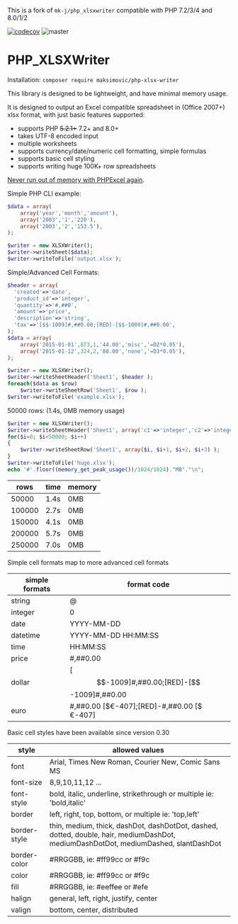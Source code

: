 This is a fork of `mk-j/php_xlsxwriter` compatible with PHP 7.2/3/4 and 8.0/1/2

[![codecov](https://codecov.io/github/maksimovic/PHP_XLSXWriter/graph/badge.svg?token=XKhvjEUAZQ)](https://codecov.io/github/maksimovic/PHP_XLSXWriter)
![master](https://github.com/maksimovic/PHP_XLSXWriter/actions/workflows/ci.yml/badge.svg?branch=master)

PHP_XLSXWriter
==============

Installation: `composer require maksimovic/php-xlsx-writer`

This library is designed to be lightweight, and have minimal memory usage.

It is designed to output an Excel compatible spreadsheet in (Office 2007+) xlsx format, with just basic features supported:
* supports PHP ~~5.2.1+~~ 7.2+ and 8.0+
* takes UTF-8 encoded input
* multiple worksheets
* supports currency/date/numeric cell formatting, simple formulas
* supports basic cell styling
* supports writing huge 100K+ row spreadsheets

[Never run out of memory with PHPExcel again](https://github.com/mk-j/PHP_XLSXWriter).

Simple PHP CLI example:
```php
$data = array(
    array('year','month','amount'),
    array('2003','1','220'),
    array('2003','2','153.5'),
);

$writer = new XLSXWriter();
$writer->writeSheet($data);
$writer->writeToFile('output.xlsx');
```

Simple/Advanced Cell Formats:
```php
$header = array(
  'created'=>'date',
  'product_id'=>'integer',
  'quantity'=>'#,##0',
  'amount'=>'price',
  'description'=>'string',
  'tax'=>'[$$-1009]#,##0.00;[RED]-[$$-1009]#,##0.00',
);
$data = array(
    array('2015-01-01',873,1,'44.00','misc','=D2*0.05'),
    array('2015-01-12',324,2,'88.00','none','=D3*0.05'),
);

$writer = new XLSXWriter();
$writer->writeSheetHeader('Sheet1', $header );
foreach($data as $row)
	$writer->writeSheetRow('Sheet1', $row );
$writer->writeToFile('example.xlsx');
```

50000 rows: (1.4s, 0MB memory usage)
```php
$writer = new XLSXWriter();
$writer->writeSheetHeader('Sheet1', array('c1'=>'integer','c2'=>'integer','c3'=>'integer','c4'=>'integer') );
for($i=0; $i<50000; $i++)
{
    $writer->writeSheetRow('Sheet1', array($i, $i+1, $i+2, $i+3) );
}
$writer->writeToFile('huge.xlsx');
echo '#'.floor((memory_get_peak_usage())/1024/1024)."MB"."\n";
```
| rows   | time | memory |
| ------ | ---- | ------ |
|  50000 | 1.4s | 0MB    |
| 100000 | 2.7s | 0MB    |
| 150000 | 4.1s | 0MB    |
| 200000 | 5.7s | 0MB    |
| 250000 | 7.0s | 0MB    |

Simple cell formats map to more advanced cell formats

| simple formats | format code |
| ---------- | ---- |
| string   | @ |
| integer  | 0 |
| date     | YYYY-MM-DD |
| datetime | YYYY-MM-DD HH:MM:SS |
| time     | HH:MM:SS |
| price    | #,##0.00 |
| dollar   | [$$-1009]#,##0.00;[RED]-[$$-1009]#,##0.00 |
| euro     | #,##0.00 [$€-407];[RED]-#,##0.00 [$€-407] |


Basic cell styles have been available since version 0.30

| style        | allowed values |
| ------------ | ---- |
| font         | Arial, Times New Roman, Courier New, Comic Sans MS |
| font-size    | 8,9,10,11,12 ... |
| font-style   | bold, italic, underline, strikethrough or multiple ie: 'bold,italic' |
| border       | left, right, top, bottom,   or multiple ie: 'top,left' |
| border-style | thin, medium, thick, dashDot, dashDotDot, dashed, dotted, double, hair, mediumDashDot, mediumDashDotDot, mediumDashed, slantDashDot |
| border-color | #RRGGBB, ie: #ff99cc or #f9c |
| color        | #RRGGBB, ie: #ff99cc or #f9c |
| fill         | #RRGGBB, ie: #eeffee or #efe |
| halign       | general, left, right, justify, center |
| valign       | bottom, center, distributed |


